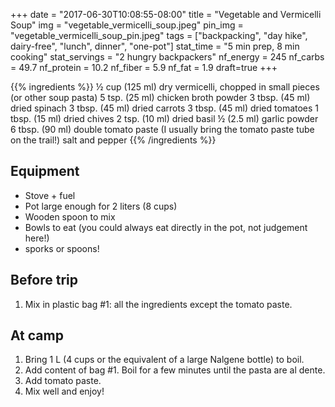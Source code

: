 +++
date = "2017-06-30T10:08:55-08:00"
title = "Vegetable and Vermicelli Soup"
img = "vegetable_vermicelli_soup.jpeg"
pin_img = "vegetable_vermicelli_soup_pin.jpeg"
tags = ["backpacking", "day hike", dairy-free", "lunch", dinner", "one-pot"]
stat_time = "5 min prep, 8 min cooking"
stat_servings = "2 hungry backpackers"
nf_energy = 245
nf_carbs = 49.7
nf_protein = 10.2
nf_fiber = 5.9
nf_fat = 1.9
draft=true
+++

{{% ingredients %}}
½ cup (125 ml) dry vermicelli, chopped in small pieces (or other soup pasta)
5 tsp. (25 ml) chicken broth powder
3 tbsp. (45 ml) dried spinach
3 tbsp. (45 ml) dried carrots
3 tbsp. (45 ml) dried tomatoes
1 tbsp. (15 ml) dried chives
2 tsp. (10 ml) dried basil
½ (2.5 ml) garlic powder
6 tbsp. (90 ml) double tomato paste (I usually bring the tomato paste tube on the trail!)
salt and pepper
{{% /ingredients %}}

## Equipment

- Stove + fuel
- Pot large enough for 2 liters (8 cups)
- Wooden spoon to mix
- Bowls to eat (you could always eat directly in the pot, not judgement here!)
- sporks or spoons!

## Before trip

1. Mix in plastic bag #1: all the ingredients except the tomato paste.
 
## At camp

1. Bring 1 L (4 cups or the equivalent of a large Nalgene bottle) to boil.
1. Add content of bag #1. Boil for a few minutes until the pasta are al dente.
1. Add tomato paste.
1. Mix well and enjoy!
